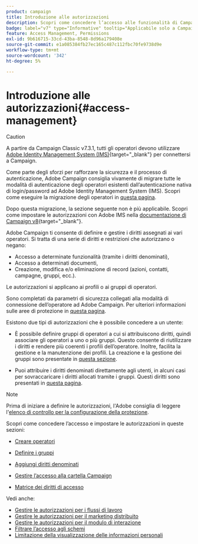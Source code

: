 ```yaml
---
product: campaign
title: Introduzione alle autorizzazioni
description: Scopri come concedere l’accesso alle funzionalità di Campaign
badge: label="v7" type="Informative" tooltip="Applicabile solo a Campaign Classic v7"
feature: Access Management, Permissions
exl-id: 9b616715-33cd-43ba-8548-8d96a179408e
source-git-commit: e1a085384fb27ec165c487c112fbc70fe9738d9e
workflow-type: tm+mt
source-wordcount: '342'
ht-degree: 5%

---
```


# Introduzione alle autorizzazioni{#access-management}


>[!CAUTION]
>
>A partire da Campaign Classic v7.3.1, tutti gli operatori devono utilizzare [Adobe Identity Management System (IMS)](https://helpx.adobe.com/it/enterprise/using/users.html){target="_blank"} per connettersi a Campaign.
>
>Come parte degli sforzi per rafforzare la sicurezza e il processo di autenticazione, Adobe Campaign consiglia vivamente di migrare tutte le modalità di autenticazione degli operatori esistenti dall’autenticazione nativa di login/password ad Adobe Identity Management System (IMS). Scopri come eseguire la migrazione degli operatori in [questa pagina](../../technotes/using/migrate-users-to-ims.md).
> 
>Dopo questa migrazione, la sezione seguente non è più applicabile.  Scopri come impostare le autorizzazioni con Adobe IMS nella [documentazione di Campaign v8](https://experienceleague.adobe.com/docs/campaign/campaign-v8/admin/permissions/gs-permissions.html?lang=it){target="_blank"}.


Adobe Campaign ti consente di definire e gestire i diritti assegnati ai vari operatori. Si tratta di una serie di diritti e restrizioni che autorizzano o negano:

* Accesso a determinate funzionalità (tramite i diritti denominati),
* Accesso a determinati documenti,
* Creazione, modifica e/o eliminazione di record (azioni, contatti, campagne, gruppi, ecc.).

Le autorizzazioni si applicano ai profili o ai gruppi di operatori.

Sono completati da parametri di sicurezza collegati alla modalità di connessione dell’operatore ad Adobe Campaign. Per ulteriori informazioni sulle aree di protezione in [questa pagina](../../installation/using/security-zones.md).

Esistono due tipi di autorizzazioni che è possibile concedere a un utente:

* È possibile definire gruppi di operatori a cui si attribuiscono diritti, quindi associare gli operatori a uno o più gruppi. Questo consente di riutilizzare i diritti e rendere più coerenti i profili dell’operatore. Inoltre, facilita la gestione e la manutenzione dei profili. La creazione e la gestione dei gruppi sono presentate in [questa sezione](access-management-groups.md).

* Puoi attribuire i diritti denominati direttamente agli utenti, in alcuni casi per sovraccaricare i diritti allocati tramite i gruppi. Questi diritti sono presentati in [questa pagina](access-management-named-rights.md).

>[!NOTE]
>
>Prima di iniziare a definire le autorizzazioni, l&#39;Adobe consiglia di leggere l&#39;[elenco di controllo per la configurazione della protezione](https://helpx.adobe.com/it/campaign/kb/acc-security.html).

Scopri come concedere l’accesso e impostare le autorizzazioni in queste sezioni:

* [Creare operatori](access-management-operators.md)

* [Definire i gruppi](access-management-groups.md)

* [Aggiungi diritti denominati](access-management-named-rights.md)

* [Gestire l’accesso alla cartella Campaign](access-management-folders.md)

* [Matrice dei diritti di accesso](access-management-named-rights.md#access-rights-matrix)


Vedi anche:

* [Gestire le autorizzazioni per i flussi di lavoro](../../workflow/using/managing-rights.md)
* [Gestire le autorizzazioni per il marketing distribuito](../../distributed/using/about-distributed-marketing.md#operators-and-entities)
* [Gestire le autorizzazioni per il modulo di interazione](../../interaction/using/operator-profiles.md)
* [Filtrare l’accesso agli schemi](../../configuration/using/filtering-schemas.md)
* [Limitazione della visualizzazione delle informazioni personali](../../configuration/using/restricting-pii-view.md)
